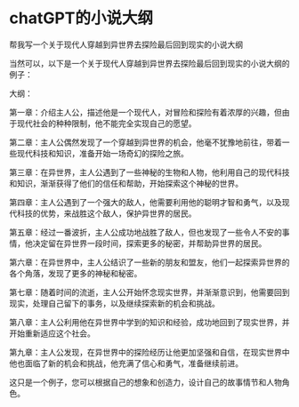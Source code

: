 # chatGPT的小说大纲



帮我写一个关于现代人穿越到异世界去探险最后回到现实的小说大纲





当然可以，以下是一个关于现代人穿越到异世界去探险最后回到现实的小说大纲的例子：

大纲：

第一章：介绍主人公，描述他是一个现代人，对冒险和探险有着浓厚的兴趣，但由于现代社会的种种限制，他不能完全实现自己的愿望。

第二章：主人公偶然发现了一个穿越到异世界的机会，他毫不犹豫地前往，带着一些现代科技和知识，准备开始一场奇幻的探险之旅。

第三章：在异世界，主人公遇到了一些神秘的生物和人物，他利用自己的现代科技和知识，渐渐获得了他们的信任和帮助，开始探索这个神秘的世界。

第四章：主人公遇到了一个强大的敌人，他需要利用他的聪明才智和勇气，以及现代科技的优势，来战胜这个敌人，保护异世界的居民。

第五章：经过一番波折，主人公成功地战胜了敌人，但也发现了一些令人不安的事情，他决定留在异世界一段时间，探索更多的秘密，并帮助异世界的居民。

第六章：在异世界中，主人公结识了一些新的朋友和盟友，他们一起探索异世界的各个角落，发现了更多的神秘和秘密。

第七章：随着时间的流逝，主人公开始怀念现实世界，并渐渐意识到，他需要回到现实，处理自己留下的事务，以及继续探索新的机会和挑战。

第八章：主人公利用他在异世界中学到的知识和经验，成功地回到了现实世界，并开始重新适应这个社会。

第九章：主人公发现，在异世界中的探险经历让他更加坚强和自信，在现实世界中他也面临了新的机会和挑战，他充满了信心和勇气，准备继续前进。

这只是一个例子，您可以根据自己的想象和创造力，设计自己的故事情节和人物角色。